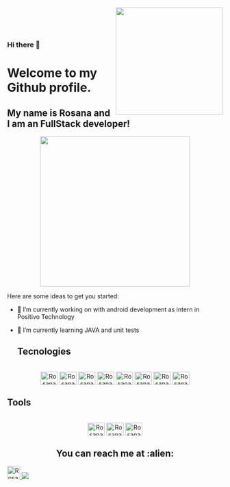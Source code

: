 <img align="right" width="250px" style="margin-top:-20px" src="https://i.ibb.co/H2Vnn9B/photo-2021-12-23-11-04-10-removebg-preview.png">

</br>
</br>

### Hi there 👋
# Welcome to my Github profile.
## My name is Rosana and I am an FullStack developer!

<p align="center">
  <img src="https://super.abril.com.br/wp-content/uploads/2016/09/super_imggato_digitando_0.gif" width="350">
</p>


Here are some ideas to get you started:

- 🔭 I’m currently working on with android development as intern in Positivo Technology
- 🌱 I’m currently learning JAVA and unit tests

    ## Tecnologies
<div style="display: inline_block" align="center"><br>
<img align=center alt="Rosana-JAVA" height="30" width="40" src="https://user-images.githubusercontent.com/83434769/192067440-d7070740-e930-4446-86c3-7b07a6fe1e1c.svg"> 
<img align=center alt="Rosana-Js" height="30" width="40" src="https://user-images.githubusercontent.com/83434769/192066103-70edaf10-9af1-484d-82d1-fcfcdba5cb49.svg">   
<img align=center alt="Rosana-HTML" height="30" width="40" src="https://user-images.githubusercontent.com/83434769/192066441-9be69fa1-e5e4-4d7d-8284-ab3c29e62fc3.svg">  
<img align=center alt="Rosana-CSS3" height="30" width="40" src="https://user-images.githubusercontent.com/83434769/192066636-3a94592c-e463-4a1f-91ce-7de7e44e20ff.svg">  
<img align=center alt="Rosana-JQuery" height="30" width="40" src="https://user-images.githubusercontent.com/83434769/192066984-3c5ac64c-4cf8-4911-b15d-91520fe1f5ee.svg">  
<img align=center alt="Rosana-REACT" height="30" width="40" src="https://user-images.githubusercontent.com/83434769/192067138-7125bc70-d274-4d0a-a319-42ce08a36d54.svg">  
<img align=center alt="Rosana-NODEjs" height="30" width="40" src="https://user-images.githubusercontent.com/83434769/192067214-825553aa-d0c8-4d8e-8de4-9475b7374188.svg">  
 <img align=center alt="Rosana-MySQL" height="30" width="40" src="https://user-images.githubusercontent.com/83434769/192067319-0364ec0a-fa09-4b46-a35e-6a8ec6ee96c7.svg"> 
</div>

## Tools
<div style="display: inline_block" align="center"><br>
<img align=center alt="Rosana-AndroidStudio" height="30" width="40" src="https://user-images.githubusercontent.com/83434769/192067897-230c3b90-ea95-4ea5-b05d-0f6ebdf4bccf.svg"> 
<img align=center alt="Rosana-VisualStudio" height="30" width="40" src="https://user-images.githubusercontent.com/83434769/192067987-a224ceb3-f3f0-4c30-8b0a-978283ebfe4b.svg"> 
<img align=center alt="Rosana-workbench" height="30" width="40" src="https://user-images.githubusercontent.com/83434769/192068165-2aaa1132-c116-4619-b4a5-b885b7d0ff78.svg">   
</div>



<p align="center">
<h2 align="center">You can reach me at :alien:</h2>
  <a href="https://https://www.linkedin.com/in/rosana-ribeiro-39364a35/">
    <img src="https://www.vectorlogo.zone/logos/linkedin/linkedin-icon.svg" alt="Rosana Ribeiro's LinkedIn Prof![Uploading icons8-html-5.svg…]()
ile" height="30" width="30">
    <a href = "mailto:rosana.fribeiro.90@gmail.com"><img src="https://img.shields.io/badge/Gmail-D14836?style=for-the-badge&logo=gmail&logoColor=white" target="_blank" ></a>
  </a>
